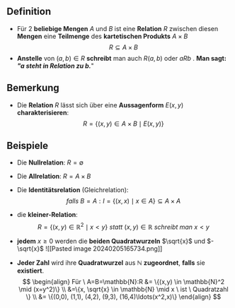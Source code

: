 ## Definition

- Für 2 **beliebige Mengen** $A$ und $B$ ist eine **Relation** $R$ zwischen diesen **Mengen** eine **Teilmenge** des **kartetischen Produkts** $A \times B$
$$
R \subseteq A \times B
$$
- **Anstelle** von $(a,b) \in R$  **schreibt** man auch $R(a,b)$ oder $aRb$ . **Man sagt: 
	*"a steht in Relation zu b.***"

## Bemerkung

- Die **Relation** $R$ lässt sich über eine **Aussagenform** $E(x,y)$ **charakterisieren**:
$$
R=\{(x,y) \in A \times B \mid E(x,y)\}
$$
## Beispiele

- Die **Nullrelation**: $R=\emptyset$
- Die **Allrelation**: $R=A \times B$
- Die **Identitätsrelation** (Gleichrelation):
$$
falls \ B=A:I=\{(x,x) \mid x \in A\} \subseteq A \times A
$$
- die **kleiner-Relation**:
$$
R=\{ (x,y) \in \mathbb{R}^2 \mid x < y\} \ statt \ (x,y) \in \mathbb{R} \ schreibt \ man \ x<y
$$
- **jedem** $x \geq 0$ werden die **beiden Quadratwurzeln** $\sqrt{x}$ und $- \sqrt{x}$
![[Pasted image 20240205165734.png]]

- **Jeder Zahl** wird ihre **Quadratwurzel** aus $\mathbb{N}$ **zugeordnet**, **falls** sie **existiert**.
$$
\begin{align}
Für \ A=B=\mathbb{N}:R &= \{(x,y) \in \mathbb{N}^2 \mid (x=y^2)\} \\
&=\{x, \sqrt{x} \in \mathbb{N} \mid x \ ist \ Quadratzahl \} \\
&= \{(0,0), (1,1), (4,2), (9,3), (16,4)\ldots(x^2,x)\}
\end{align}
$$
